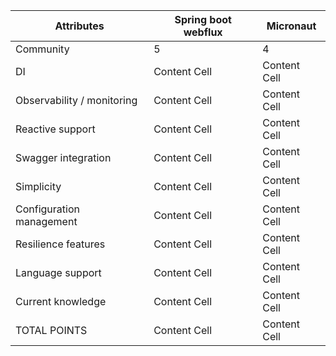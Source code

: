 |Attributes    | Spring boot webflux | Micronaut     |
| -------------  | -------------       | ------------  |
| Community      | 5        | 4  |
|    DI          | Content Cell        | Content Cell  |
|    Observability / monitoring	          | Content Cell        | Content Cell  |
|    Reactive support	          | Content Cell        | Content Cell  |
|    Swagger integration	          | Content Cell        | Content Cell  |
|    Simplicity          | Content Cell        | Content Cell  |
|    Configuration management	          | Content Cell        | Content Cell  |
|    Resilience features	          | Content Cell        | Content Cell  |
|    Language support	          | Content Cell        | Content Cell  |
|    Current knowledge		          | Content Cell        | Content Cell  |
|    TOTAL POINTS		          | Content Cell        | Content Cell  |
